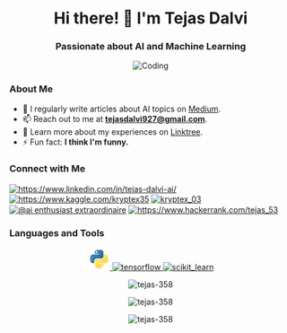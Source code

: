 <h1 align="center">Hi there! 👋 I'm Tejas Dalvi</h1>
<h3 align="center">Passionate about AI and Machine Learning</h3>

<p align="center">
  <img src="https://cdn.dribbble.com/users/1162077/screenshots/3848914/programmer.gif" alt="Coding" width="400">
</p>

### About Me

- 📝 I regularly write articles about AI topics on [Medium](https://medium.com/@tejasdalvi927).
- 📫 Reach out to me at **tejasdalvi927@gmail.com**.
- 📄 Learn more about my experiences on [Linktree](https://linktr.ee/Tejas_Dalvi).
- ⚡ Fun fact: **I think I'm funny.**

### Connect with Me

<p align="left">
<a href="https://www.linkedin.com/in/tejasdalvi358/" target="blank"><img align="center" src="https://raw.githubusercontent.com/rahuldkjain/github-profile-readme-generator/master/src/images/icons/Social/linked-in-alt.svg" alt="https://www.linkedin.com/in/tejas-dalvi-ai/" height="30" width="40" /></a>  
<a href="https://www.kaggle.com/kryptex35" target="blank"><img align="center" src="https://raw.githubusercontent.com/rahuldkjain/github-profile-readme-generator/master/src/images/icons/Social/kaggle.svg" alt="https://www.kaggle.com/kryptex35" height="30" width="40" /></a>
<a href="https://instagram.com/kryptex_03" target="blank"><img align="center" src="https://raw.githubusercontent.com/rahuldkjain/github-profile-readme-generator/master/src/images/icons/Social/instagram.svg" alt="kryptex_03" height="30" width="40" /></a>
<a href="https://medium.com/@tejasdalvi927" target="blank"><img align="center" src="https://raw.githubusercontent.com/rahuldkjain/github-profile-readme-generator/master/src/images/icons/Social/medium.svg" alt="@ai enthusiast extraordinaire" height="30" width="40" /></a>
<a href="https://www.hackerrank.com/tejas_53" target="blank"><img align="center" src="https://raw.githubusercontent.com/rahuldkjain/github-profile-readme-generator/master/src/images/icons/Social/hackerrank.svg" alt="https://www.hackerrank.com/tejas_53" height="30" width="40" /></a>
</p>

### Languages and Tools

<p align="center">
  <a href="https://www.python.org" target="_blank">
    <img src="https://raw.githubusercontent.com/devicons/devicon/master/icons/python/python-original.svg" alt="python" width="40" height="40"/>
  </a>
  <a href="https://www.tensorflow.org" target="_blank">
    <img src="https://www.vectorlogo.zone/logos/tensorflow/tensorflow-icon.svg" alt="tensorflow" width="40" height="40"/>
  </a>
  <a href="https://scikit-learn.org/" target="_blank">
    <img src="https://upload.wikimedia.org/wikipedia/commons/0/05/Scikit_learn_logo_small.svg" alt="scikit_learn" width="40" height="40"/>
  </a>
  <!-- Add more tools and languages here -->
</p>

<p align="center">
  <img src="https://github-readme-stats.vercel.app/api/top-langs?username=tejas-358&show_icons=true&locale=en&layout=compact" alt="tejas-358" />
</p>

<p align="center">
  <img src="https://github-readme-stats.vercel.app/api?username=tejas-358&show_icons=true&locale=en" alt="tejas-358" />
</p>

<p align="center">
  <img src="https://github-readme-streak-stats.herokuapp.com/?user=tejas-358&" alt="tejas-358" />
</p>
